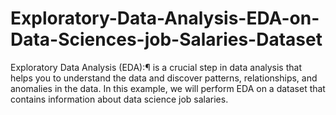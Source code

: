# Exploratory-Data-Analysis-EDA-on-Data-Sciences-job-Salaries-Dataset
Exploratory Data Analysis (EDA):¶ is a crucial step in data analysis that helps you to understand the data and discover patterns, relationships, and anomalies in the data. In this example, we will perform EDA on a dataset that contains information about data science job salaries.
